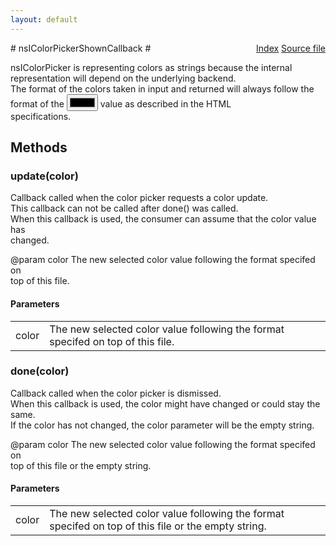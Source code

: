 ```yaml
---
layout: default
---
```

<div class='links' style='float:right'><a href="../index.html">Index</a>
<a href="http://dxr.mozilla.org/mozilla-central/source/widget/nsIColorPicker.idl">Source file</a>
</div>
# nsIColorPickerShownCallback #
  
nsIColorPicker is representing colors as strings because the internal  
representation will depend on the underlying backend.  
The format of the colors taken in input and returned will always follow the  
format of the <input type='color'> value as described in the HTML  
specifications.  
  

## Methods ##

### update(color) ###
  
Callback called when the color picker requests a color update.  
This callback can not be called after done() was called.  
When this callback is used, the consumer can assume that the color value has  
changed.  
  
@param  color  The new selected color value following the format specifed on  
               top of this file.  
  

#### Parameters ####

<table>

<tr>
<td>color</td>
<td>The new selected color value following the format specifed on  
               top of this file.  
</td>
</tr>

</table>

### done(color) ###
  
Callback called when the color picker is dismissed.  
When this callback is used, the color might have changed or could stay the  
same.  
If the color has not changed, the color parameter will be the empty string.  
  
@param  color  The new selected color value following the format specifed on  
               top of this file or the empty string.  
  

#### Parameters ####

<table>

<tr>
<td>color</td>
<td>The new selected color value following the format specifed on  
               top of this file or the empty string.  
</td>
</tr>

</table>
